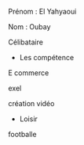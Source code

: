  Prénom : El Yahyaoui

 Nom : Oubay

 Célibataire  

- Les compétence

 E commerce
 
 exel

 création vidéo


- Loisir

 footballe 

